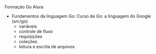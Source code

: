 Formação Go Alura

- Fundamentos da linguagem Go:
  Curso de Go: a linguagem do Google (src/go)
  - variáveis
  - controle de fluxo
  - requisições
  - coleções
  - leitura e escrita de arquivos
